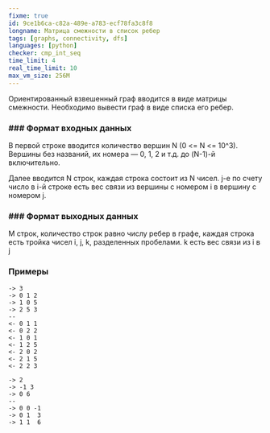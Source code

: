 ```yaml
---
fixme: true
id: 9ce1b6ca-c82a-489e-a783-ecf78fa3c8f8
longname: Матрица смежности в список ребер
tags: [graphs, connectivity, dfs]
languages: [python]
checker: cmp_int_seq
time_limit: 4
real_time_limit: 10
max_vm_size: 256M
---
```


Ориентированный взвешенный граф вводится в виде матрицы смежности. Необходимо вывести граф в виде списка его ребер.

### ### Формат входных данных

В первой строке вводится количество вершин N (0 <= N <= 10^3). Вершины без названий, их номера — 0, 1, 2 и т.д. до (N-1)-й включительно.

Далее вводится N строк, каждая строка состоит из N чисел. j-е по счету число в i-й строке есть вес связи из вершины с номером i в вершину с номером j.

### ### Формат выходных данных

M строк, количество строк равно числу ребер в графе, каждая строка есть тройка чисел i, j, k, разделенных пробелами. k есть вес связи из i в j

### Примеры

```
-> 3
-> 0 1 2
-> 1 0 5
-> 2 5 3
--
<- 0 1 1
<- 0 2 2
<- 1 0 1
<- 1 2 5
<- 2 0 2
<- 2 1 5
<- 2 2 3
```

```
-> 2
-> -1 3
-> 0 6
--
-> 0 0 -1
-> 0 1  3
-> 1 1  6
```
